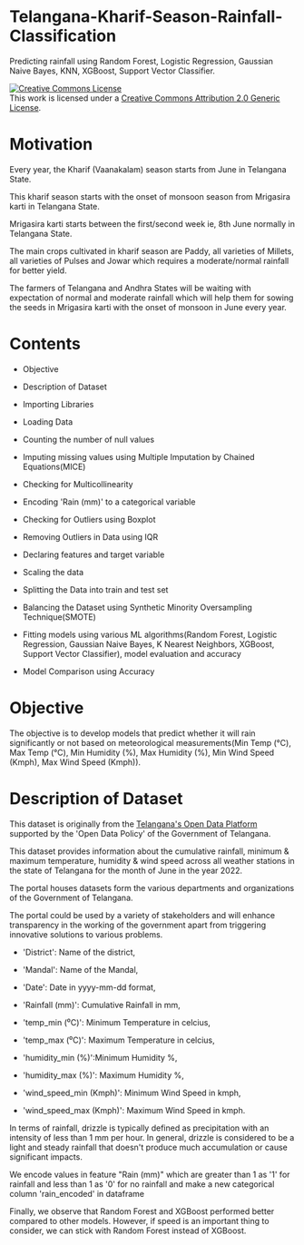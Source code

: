 # Telangana-Kharif-Season-Rainfall-Classification
Predicting rainfall using Random Forest, Logistic Regression, Gaussian Naive Bayes, KNN, XGBoost, Support Vector Classifier.

<a rel="license" href="http://creativecommons.org/licenses/by/2.0/"><img alt="Creative Commons License" style="border-width:0" src="https://i.creativecommons.org/l/by/2.0/88x31.png" /></a><br />This work is licensed under a <a rel="license" href="http://creativecommons.org/licenses/by/2.0/">Creative Commons Attribution 2.0 Generic License</a>.

# Motivation
Every year, the Kharif (Vaanakalam) season starts from June in Telangana State.

This kharif season starts with the onset of monsoon season from Mrigasira karti in Telangana State.

Mrigasira karti starts between the first/second week ie, 8th June normally in Telangana State. 

The main crops cultivated in kharif season are Paddy, all varieties of Millets, all varieties of  Pulses and Jowar which requires a moderate/normal rainfall for better yield.

The farmers of Telangana and Andhra States will be waiting with expectation of normal and moderate rainfall which will help them for sowing the seeds in Mrigasira karti with the onset of monsoon in June every year.

# Contents


*   Objective

*   Description of Dataset

*   Importing Libraries

*   Loading Data

*   Counting the number of null values

*   Imputing missing values using Multiple Imputation by Chained Equations(MICE)

*   Checking for Multicollinearity

*   Encoding 'Rain (mm)' to a categorical variable 

*   Checking for Outliers using Boxplot

*   Removing Outliers in Data using IQR

*   Declaring features and target variable

*   Scaling the data

*   Splitting the Data into train and test set

*   Balancing the Dataset using Synthetic Minority Oversampling Technique(SMOTE)

*   Fitting models using various ML algorithms(Random Forest, Logistic Regression, Gaussian Naive Bayes, K Nearest Neighbors, XGBoost, Support Vector Classifier), model evaluation and accuracy

*   Model Comparison using Accuracy

# Objective
The objective is to develop models that predict whether it will rain significantly or not based on meteorological measurements(Min Temp (°C),	Max Temp (°C),	Min Humidity (%),	Max Humidity (%),	Min Wind Speed (Kmph),	Max Wind Speed (Kmph)).

# Description of Dataset
This dataset is originally from the [Telangana's Open Data Platform](https://data.telangana.gov.in/) supported by the 'Open Data Policy' of the Government of Telangana.

This dataset provides information about the cumulative rainfall, minimum & maximum temperature, humidity & wind speed across all weather stations in the state of Telangana for the month of June in the year 2022.

The portal houses datasets form the various departments and organizations of the Government of Telangana.

The portal could be used by a variety of stakeholders and will enhance transparency in the working of the government apart from triggering innovative solutions to various problems.


*   'District': Name of the district,

*   'Mandal': Name of the Mandal,

*   'Date': Date in yyyy-mm-dd format,

*   'Rainfall (mm)': Cumulative Rainfall in mm,

*   'temp_min (⁰C)': Minimum Temperature in celcius,

*   'temp_max (⁰C)': Maximum Temperature in celcius,


*   'humidity_min (%)':Minimum Humidity %,


*   'humidity_max (%)': Maximum Humidity %,


*   'wind_speed_min (Kmph)': Minimum Wind Speed in kmph,


*   'wind_speed_max (Kmph)': Maximum Wind Speed in kmph.


In terms of rainfall, drizzle is typically defined as precipitation with an intensity of less than 1 mm per hour. In general, drizzle is considered to be a light and steady rainfall that doesn't produce much accumulation or cause significant impacts.

We encode values in feature "Rain (mm)" which are greater than 1 as '1' for rainfall and less than 1 as '0' for no rainfall and make a new categorical column 'rain_encoded' in dataframe


Finally, we observe that Random Forest and XGBoost performed better compared to other models. However, if speed is an important thing to consider, we can stick with Random Forest instead of XGBoost.
